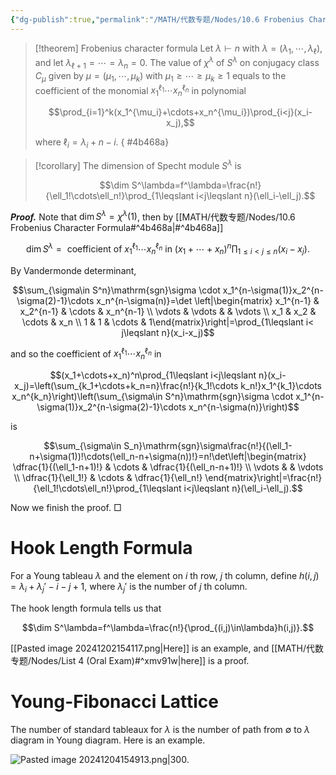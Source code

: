 ```yaml
---
{"dg-publish":true,"permalink":"/MATH/代数专题/Nodes/10.6 Frobenius Character Formula/","dgPassFrontmatter":true}
---
```



> [!theorem] Frobenius character formula
> Let $\lambda\vdash n$ with $\lambda=(\lambda_1,\cdots,\lambda_\ell)$, and let $\lambda_{\ell+1}=\cdots=\lambda_n=0$. The value of $\chi^\lambda$ of $S^\lambda$ on conjugacy class $C_\mu$ given by $\mu=(\mu_1,\cdots,\mu_k)$ with $\mu_1\geqslant\cdots\geqslant \mu_k\geqslant 1$ equals to the coefficient of the monomial $x_1^{\ell_1}\cdots x_n^{\ell_n}$ in polynomial  
> 
> $$\prod_{i=1}^k(x_1^{\mu_i}+\cdots+x_n^{\mu_i})\prod_{i<j}(x_i-x_j),$$
> 
> where $\ell_i=\lambda_i+n-i$.
{ #4b468a}



> [!corollary]
> The dimension of Specht module $S^\lambda$ is
> 
> $$\dim S^\lambda=f^\lambda=\frac{n!}{\ell_1!\cdots\ell_n!}\prod_{1\leqslant i<j\leqslant n}(\ell_i-\ell_j).$$

**_Proof._**
Note that $\dim S^\lambda=\chi^\lambda(1)$, then by [[MATH/代数专题/Nodes/10.6 Frobenius Character Formula#^4b468a\|#^4b468a]] 

$$\dim S^\lambda=\mbox{ coefficient of }x_1^{\ell_1}\cdots x_n^{\ell_n}\mbox{ in } (x_1+\cdots+x_n)^n\prod_{1\leqslant i<j\leqslant n}(x_i-x_j).$$

By Vandermonde determinant, 

$$\sum_{\sigma\in S^n}\mathrm{sgn}\sigma \cdot x_1^{n-\sigma(1)}x_2^{n-\sigma(2)-1}\cdots x_n^{n-\sigma(n)}=\det \left|\begin{matrix} x_1^{n-1} & x_2^{n-1} & \cdots & x_n^{n-1} \\
\vdots & \vdots &  & \vdots \\ 
x_1 & x_2 & \cdots & x_n \\
1 & 1 & \cdots & 1\end{matrix}\right|=\prod_{1\leqslant i< j\leqslant n}(x_i-x_j)$$

and so the coefficient of $x_1^{\ell_1}\cdots x_n^{\ell_n}$ in

$$(x_1+\cdots+x_n)^n\prod_{1\leqslant i<j\leqslant n}(x_i-x_j)=\left(\sum_{k_1+\cdots+k_n=n}\frac{n!}{k_1!\cdots k_n!}x_1^{k_1}\cdots x_n^{k_n}\right)\left(\sum_{\sigma\in S^n}\mathrm{sgn}\sigma \cdot x_1^{n-\sigma(1)}x_2^{n-\sigma(2)-1}\cdots x_n^{n-\sigma(n)}\right)$$

is 

$$\sum_{\sigma\in S_n}\mathrm{sgn}\sigma\frac{n!}{(\ell_1-n+\sigma(1))!\cdots(\ell_n-n+\sigma(n))!}=n!\det\left|\begin{matrix}
\dfrac{1}{(\ell_1-n+1)!} & \cdots & \dfrac{1}{(\ell_n-n+1)!} \\
\vdots  &  & \vdots \\
\dfrac{1}{\ell_1!} & \cdots & \dfrac{1}{\ell_n!}
\end{matrix}\right|=\frac{n!}{\ell_1!\cdots\ell_n!}\prod_{1\leqslant i<j\leqslant n}(\ell_i-\ell_j).$$

Now we finish the proof.
□


# Hook Length Formula

For a Young tableau $\lambda$ and the element on $i$ th row, $j$ th column, define $h(i,j)=\lambda_i+\lambda_j'-i-j+1$, where $\lambda_j'$ is the number of $j$ th column. 

The hook length formula tells us that

$$\dim S^\lambda=f^\lambda=\frac{n!}{\prod_{(i,j)\in\lambda}h(i,j)}.$$

[[Pasted image 20241202154117.png|Here]] is an example, and [[MATH/代数专题/Nodes/List 4 (Oral Exam)#^xmv91w\|here]] is a proof.

# Young-Fibonacci Lattice

The number of standard tableaux for $\lambda$ is the number of path from $\emptyset$ to $\lambda$ diagram in Young diagram. Here is an example. 

![Pasted image 20241204154913.png|300](/img/user/%E9%99%84%E4%BB%B6/Pasted%20image%2020241204154913.png). 